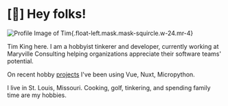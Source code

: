 # [👋] Hey folks!
<!-- <img src="img/profile.jpeg" class="float-left mask mask-squircle w-24 mr-4"></img> -->

![Profile Image of Tim](img/profile.jpeg){.float-left.mask.mask-squircle.w-24.mr-4}

Tim King here. I am a hobbyist tinkerer and developer, currently working at Maryville Consulting helping organizations appreciate their software teams' potential.

On recent hobby [projects](/projects) I've been using Vue, Nuxt, Micropython.

I live in St. Louis, Missouri. Cooking, golf, tinkering, and spending family time are my hobbies.
